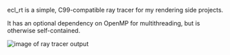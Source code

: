 ecl_rt is a simple, C99-compatible ray tracer for my rendering side projects.

It has an optional dependency on OpenMP for multithreading, but is otherwise
self-contained.

![image of ray tracer output](image/8-2-2020.png?raw=true)
